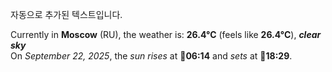 
자동으로 추가된 텍스트입니다.

<!--START_SECTION:weather:moscow-->
Currently in **Moscow** (RU), the weather is: **26.4°C** (feels like **26.4°C**), ***clear sky***<br/>
On *September 22, 2025*, the *sun rises* at 🌅**06:14** and *sets* at 🌇**18:29**.
<!--END_SECTION:weather-->
